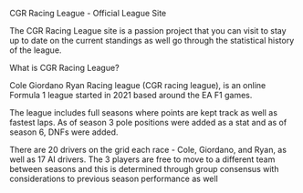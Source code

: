 CGR Racing League - Official League Site


The CGR Racing League site is a passion project that you can visit to stay up to date on the current standings as well go through the statistical history of the league. 


What is CGR Racing League?

Cole Giordano Ryan Racing league (CGR racing league), is an online Formula 1 league started in 2021 based around the EA F1 games.

The league includes full seasons where points are kept track as well as fastest laps. As of season 3 pole positions were added as a stat and as of season 6, DNFs were added.

There are 20 drivers on the grid each race - Cole, Giordano, and Ryan, as well as 17 AI drivers. The 3 players are free to move to a different team between seasons and this is determined through group consensus with considerations to previous season performance as well 
